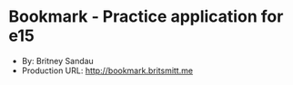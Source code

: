 # Bookmark - Practice application for e15
+ By: Britney Sandau
+ Production URL: <http://bookmark.britsmitt.me>

